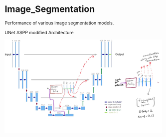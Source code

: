 # Image_Segmentation
Performance of various image segmentation models.

UNet ASPP modified Architecture

![image](Modified_Model_design.jpg "architecture")
